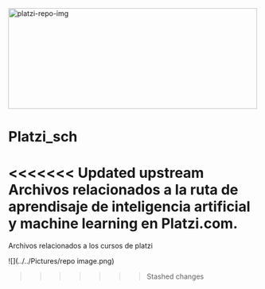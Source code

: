 <img src="https://i.ibb.co/vcw1C4H/repo-image.png" alt="platzi-repo-img" style="height: 203px; width:500px;"/>

# Platzi_sch

<<<<<<< Updated upstream
Archivos relacionados a la ruta de aprendisaje de inteligencia artificial y machine learning en Platzi.com.
=======
Archivos relacionados a los cursos de platzi

![](../../Pictures/repo image.png)
>>>>>>> Stashed changes
